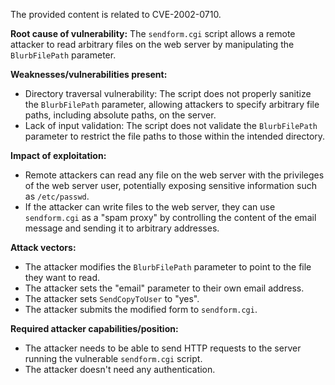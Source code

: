 The provided content is related to CVE-2002-0710.

**Root cause of vulnerability:**
The `sendform.cgi` script allows a remote attacker to read arbitrary files on the web server by manipulating the `BlurbFilePath` parameter.

**Weaknesses/vulnerabilities present:**
- Directory traversal vulnerability: The script does not properly sanitize the `BlurbFilePath` parameter, allowing attackers to specify arbitrary file paths, including absolute paths, on the server.
- Lack of input validation: The script does not validate the `BlurbFilePath` parameter to restrict the file paths to those within the intended directory.

**Impact of exploitation:**
- Remote attackers can read any file on the web server with the privileges of the web server user, potentially exposing sensitive information such as `/etc/passwd`.
- If the attacker can write files to the web server, they can use `sendform.cgi` as a "spam proxy" by controlling the content of the email message and sending it to arbitrary addresses.

**Attack vectors:**
- The attacker modifies the `BlurbFilePath` parameter to point to the file they want to read.
- The attacker sets the "email" parameter to their own email address.
- The attacker sets `SendCopyToUser` to "yes".
- The attacker submits the modified form to `sendform.cgi`.

**Required attacker capabilities/position:**
- The attacker needs to be able to send HTTP requests to the server running the vulnerable `sendform.cgi` script.
- The attacker doesn't need any authentication.